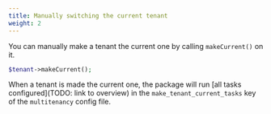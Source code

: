 ```yaml
---
title: Manually switching the current tenant
weight: 2
---
```


You can manually make a tenant the current one by calling `makeCurrent()` on it.

```php
$tenant->makeCurrent();
```

When a tenant is made the current one, the package will run [all tasks configured](TODO: link to overview) in the `make_tenant_current_tasks` key of the `multitenancy` config file.
